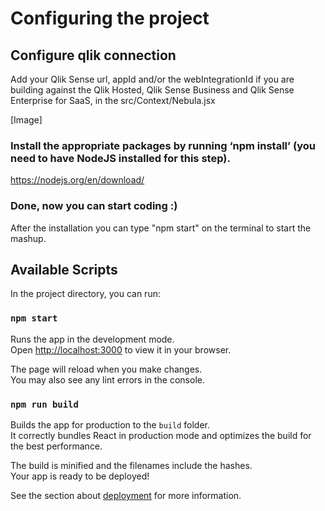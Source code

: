 # Configuring the project

## Configure qlik connection
Add your Qlik Sense url, appId and/or the webIntegrationId if you are building against the Qlik Hosted, Qlik Sense Business and Qlik Sense Enterprise for SaaS, in the src/Context/Nebula.jsx

[Image]

### Install the appropriate packages by running ‘npm install’ (you need to have NodeJS installed for this step). 
https://nodejs.org/en/download/

### Done, now you can start coding :)

After the installation you can type "npm start" on the terminal to start the mashup.


## Available Scripts

In the project directory, you can run:

### `npm start`

Runs the app in the development mode.\
Open [http://localhost:3000](http://localhost:3000) to view it in your browser.

The page will reload when you make changes.\
You may also see any lint errors in the console.

### `npm run build`

Builds the app for production to the `build` folder.\
It correctly bundles React in production mode and optimizes the build for the best performance.

The build is minified and the filenames include the hashes.\
Your app is ready to be deployed!

See the section about [deployment](https://facebook.github.io/create-react-app/docs/deployment) for more information.

